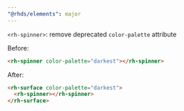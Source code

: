 ```yaml
---
"@rhds/elements": major
---
```


`<rh-spinner>`: remove deprecated `color-palette` attribute

Before:

```html
<rh-spinner color-palette="darkest"></rh-spinner>
```

After:

```html
<rh-surface color-palette="darkest">
  <rh-spinner></rh-spinner>
</rh-surface>
```
